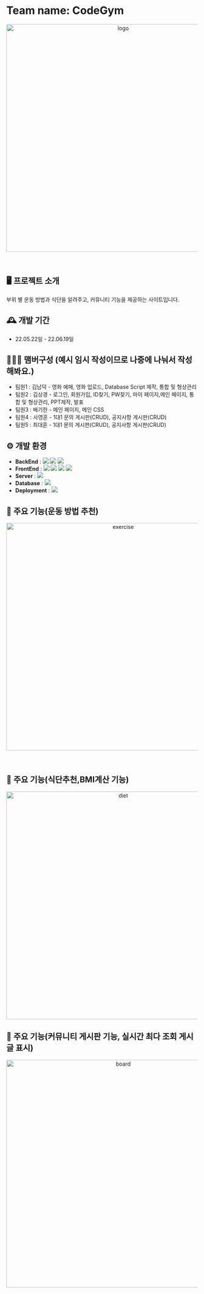 #  Team name: CodeGym
<p align="center"><img src="https://github.com/CodeGym-Ko/CodeGym0530/assets/71168409/db128dca-951a-415e-afe3-598f45a63f50" alt="logo" width="600"/></p>
<br/>

## 🖥️ 프로젝트 소개
부위 별 운동 방법과 식단을 알려주고, 커뮤니티 기능을 제공하는 사이트입니다.
<br>

## 🕰️ 개발 기간
* 22.05.22일 - 22.06.19일

## 🧑‍🤝‍🧑 맴버구성 (예시 임시 작성이므로 나중에 나눠서 작성해봐요.)
 - 팀원1  : 김남덕 - 영화 예매, 영화 업로드, Database Script 제작, 통합 및 형상관리
 - 팀원2 : 김상경 - 로그인, 회원가입, ID찾기, PW찾기, 마이 페이지,메인 페이지, 통합 및 형상관리, PPT제작, 발표
 - 팀원3 : 배기한 - 메인 페이지, 메인 CSS
 - 팀원4 : 사영훈 - 1대1 문의 게시판(CRUD), 공지사항 게시판(CRUD)
 - 팀원5 : 최대훈 - 1대1 문의 게시판(CRUD), 공지사항 게시판(CRUD)

## ⚙️ 개발 환경
- **BackEnd** :  <img src="https://img.shields.io/badge/JAVA-FF7800?style=plastic&logo=JAVA&logoColor=white">
                 <img src="https://img.shields.io/badge/SpringBoot-6DB33F?style=plastic&logo=SpringBoot&logoColor=white">
                 <img src="https://img.shields.io/badge/SpringSecurity-6DB33F?style=plastic&logo=springsecurity&logoColor=white">
- **FrontEnd** : <img src="https://img.shields.io/badge/HTML-E34F26?style=plastic&logo=HTML5&logoColor=white">
                 <img src="https://img.shields.io/badge/CSS-1572B6?style=plastic&logo=CSS3&logoColor=white">
                 <img src="https://img.shields.io/badge/javascript-F7DF1E?style=plastic&logo=javascript&logoColor=white">
                 <img src="https://img.shields.io/badge/bootstrap-7952B3?style=plastic&logo=bootstrap&logoColor=white">
- **Server** : <img src="https://img.shields.io/badge/apachetomcat-F8DC75?style=plastic&logo=apachetomcat&logoColor=white">               
- **Database** : <img src="https://img.shields.io/badge/oracleDB-F80000?style=plastic&logo=bootstrap&logoColor=white">            
- **Deployment** : <img src="https://img.shields.io/badge/Docker-2496ED?style=plastic&logo=docker&logoColor=white"> 
## 📌 주요 기능(운동 방법 추천)

<p align="center"><img src="https://github.com/CodeGym-Ko/CodeGym0530/assets/71168409/e97bace6-e07e-4d13-8811-52c3f427f6e3" alt="exercise" width="600"/></p>
<br/>

## 📌 주요 기능(식단추천,BMI계산 기능)

<p align="center"><img src="https://github.com/CodeGym-Ko/CodeGym0530/assets/71168409/801dd454-57d2-4aaa-aa7b-198913c46076" alt="diet" width="600"/></p>

## 📌 주요 기능(커뮤니티 게시판 기능, 실시간 최다 조회 게시글 표시)

<p align="center"><img src="https://github.com/CodeGym-Ko/CodeGym0530/assets/71168409/90a43991-4afd-4625-9579-090aaea028cc" alt="board" width="600"/></p>


